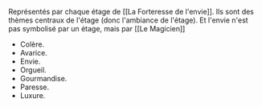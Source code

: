 Représentés par chaque étage de [[La Forteresse de l'envie]]. Ils sont des thèmes centraux de l'étage (donc l'ambiance de l'étage). Et l'envie n'est pas symbolisé par un étage, mais par [[Le Magicien]]

- Colère.
- Avarice.
- Envie.
- Orgueil.
- Gourmandise.
- Paresse.
- Luxure.

